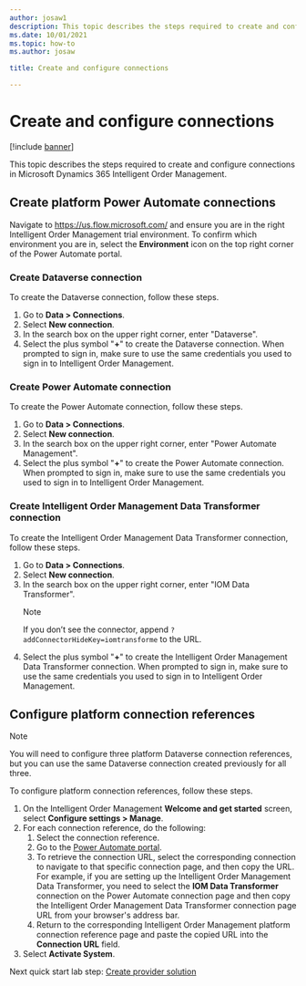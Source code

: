 ```yaml
---
author: josaw1
description: This topic describes the steps required to create and configure connections in Microsoft Dynamics 365 Intelligent Order Management.
ms.date: 10/01/2021
ms.topic: how-to
ms.author: josaw

title: Create and configure connections

---
```


# Create and configure connections

[!include [banner](includes/banner.md)]

This topic describes the steps required to create and configure connections in Microsoft Dynamics 365 Intelligent Order Management.

## Create platform Power Automate connections

Navigate to https://us.flow.microsoft.com/ and ensure you are in the right Intelligent Order Management trial environment. To confirm which environment you are in, select the **Environment** icon on the top right corner of the Power Automate portal.

### Create Dataverse connection

To create the Dataverse connection, follow these steps.

1. Go to **Data \> Connections**.
1. Select **New connection**.
1. In the search box on the upper right corner, enter "Dataverse".
1. Select the plus symbol "**+**" to create the Dataverse connection. When prompted to sign in, make sure to use the same credentials you used to sign in to Intelligent Order Management.

### Create Power Automate connection

To create the Power Automate connection, follow these steps.

1. Go to **Data \> Connections**.
1. Select **New connection**.
1. In the search box on the upper right corner, enter "Power Automate Management".
1. Select the plus symbol "**+**" to create the Power Automate connection. When prompted to sign in, make sure to use the same credentials you used to sign in to Intelligent Order Management.

### Create Intelligent Order Management Data Transformer connection

To create the Intelligent Order Management Data Transformer connection, follow these steps.

1. Go to **Data \> Connections**.
1. Select **New connection**.
1. In the search box on the upper right corner, enter "IOM Data Transformer".
    > [!NOTE]
    > If you don’t see the connector, append ``?addConnectorHideKey=iomtransforme`` to the URL.
1. Select the plus symbol "**+**" to create the Intelligent Order Management Data Transformer connection. When prompted to sign in, make sure to use the same credentials you used to sign in to Intelligent Order Management.

## Configure platform connection references

> [!NOTE]
> You will need to configure three platform Dataverse connection references, but you can use the same Dataverse connection created previously for all three.

To configure platform connection references, follow these steps.

1.	On the Intelligent Order Management **Welcome and get started** screen, select **Configure settings \> Manage**.
1.	For each connection reference, do the following:
    1. Select the connection reference.
    1. Go to the [Power Automate portal](https://powerautomate.microsoft.com/). 
    1. To retrieve the connection URL, select the corresponding connection to navigate to that specific connection page, and then copy the URL. For example, if you are setting up the Intelligent Order Management Data Transformer, you need to select the **IOM Data Transformer** connection on the Power Automate connection page and then copy the Intelligent Order Management Data Transformer connection page URL from your browser's address bar.
    1. Return to the corresponding Intelligent Order Management platform connection reference page and paste the copied URL into the **Connection URL** field.
1. Select **Activate System**. 

Next quick start lab step: [Create provider solution](lab-create-provider-solution.md)
